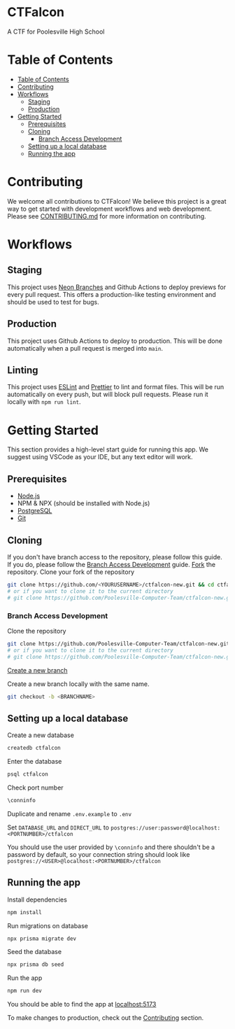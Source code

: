 # CTFalcon

A CTF for Poolesville High School

# Table of Contents

- [Table of Contents](#table-of-contents)
- [Contributing](#contributing)
- [Workflows](#workflows)
  - [Staging](#staging)
  - [Production](#production)
- [Getting Started](#getting-started)
  - [Prerequisites](#prerequisites)
  - [Cloning](#cloning)
    - [Branch Access Development](#branch-access-development)
  - [Setting up a local database](#setting-up-a-local-database)
  - [Running the app](#running-the-app)

# Contributing

We welcome all contributions to CTFalcon! We believe this project is a great way to get started with development workflows and web development. Please see [CONTRIBUTING.md](CONTRIBUTING.md) for more information on contributing.

# Workflows

## Staging

This project uses [Neon Branches](https://neon.tech/docs/introduction/branching) and Github Actions to deploy previews for every pull request. This offers a production-like testing environment and should be used to test for bugs.

## Production

This project uses Github Actions to deploy to production. This will be done automatically when a pull request is merged into `main`.

## Linting

This project uses [ESLint](https://eslint.org/) and [Prettier](https://prettier.io) to lint and format files. This will be run automatically on every push, but will block pull requests. Please run it locally with `npm run lint`.

# Getting Started

This section provides a high-level start guide for running this app.
We suggest using VSCode as your IDE, but any text editor will work.

## Prerequisites

- [Node.js](https://nodejs.org/en/)
- NPM & NPX (should be installed with Node.js)
- [PostgreSQL](https://www.postgresql.org/download/)
- [Git](https://git-scm.com/downloads)

## Cloning

If you don't have branch access to the repository, please follow this guide. If you do, please follow the [Branch Access Development](#branch-access-development) guide.
[Fork](https://docs.github.com/en/get-started/quickstart/fork-a-repo) the repository.
Clone your fork of the repository

```bash
git clone https://github.com/<YOURUSERNAME>/ctfalcon-new.git && cd ctfalcon-new
# or if you want to clone it to the current directory
# git clone https://github.com/Poolesville-Computer-Team/ctfalcon-new.git .
```

### Branch Access Development

Clone the repository

```bash
git clone https://github.com/Poolesville-Computer-Team/ctfalcon-new.git && cd ctfalcon-new
# or if you want to clone it to the current directory
# git clone https://github.com/Poolesville-Computer-Team/ctfalcon-new.git .
```

[Create a new branch](https://github.com/Poolesville-Computer-Team/ctfalcon-new/branches)

Create a new branch locally with the same name.

```bash
git checkout -b <BRANCHNAME>
```

## Setting up a local database

Create a new database

```bash
createdb ctfalcon
```

Enter the database

```bash
psql ctfalcon
```

Check port number

```sql
\conninfo
```

Duplicate and rename `.env.example` to `.env`

Set `DATABASE_URL` and `DIRECT_URL` to `postgres://user:password@localhost:<PORTNUMBER>/ctfalcon`

You should use the user provided by `\conninfo` and there shouldn't be a password by default, so your connection string should look like `postgres://<USER>@localhost:<PORTNUMBER>/ctfalcon`

## Running the app

Install dependencies

```bash
npm install
```

Run migrations on database

```bash
npx prisma migrate dev
```

Seed the database

```bash
npx prisma db seed
```

Run the app

```bash
npm run dev
```

You should be able to find the app at [localhost:5173](http://localhost:5173)

To make changes to production, check out the [Contributing](#contributing) section.
